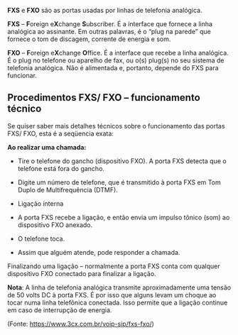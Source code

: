 **FXS** e **FXO** são as portas usadas por linhas de telefonia analógica.

**FXS** – **F**oreign e**X**change **S**ubscriber. É a interface que fornece a linha analógica ao assinante. Em outras palavras, é o “plug na parede” que fornece o tom de discagem, corrente de energia e som.

**FXO** – **F**oreign e**X**change **O**ffice. É a interface que recebe a linha analógica. É o plug no telefone ou aparelho de fax, ou o(s) plug(s) no seu sistema de telefonia analógica. Não é alimentada e, portanto, depende do FXS para funcionar.

## Procedimentos FXS/ FXO – funcionamento técnico

Se quiser saber mais detalhes técnicos sobre o funcionamento das portas FXS/ FXO, esta é a seqüencia exata:

**Ao realizar uma chamada:**

- Tire o telefone do gancho (dispositivo FXO). A porta FXS detecta que o telefone está fora do gancho.
    
- Digite um número de telefone, que é transmitido à porta FXS em Tom Duplo de Multifrequência (DTMF).
    
- Ligação interna
    
- A porta FXS recebe a ligação, e então envia um impulso tônico (som) ao dispositivo FXO anexado.
    
- O telefone toca.
    
- Assim que alguém atende, pode responder a chamada.
    

Finalizando uma ligação – normalmente a porta FXS conta com qualquer dispositivo FXO conectado para finalizar a ligação.

**Nota**: A linha de telefonia analógica transmite aproximadamente uma tensão de 50 volts DC à porta FXS. É por isso que alguns levam um choque ao tocar numa linha telefônica conectada. Isso permite que a ligação continue em caso de interrupção de energia.

(Fonte: https://www.3cx.com.br/voip-sip/fxs-fxo/)
